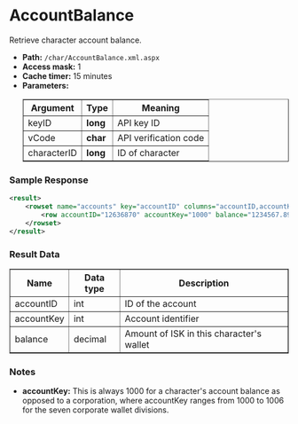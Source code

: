 # AccountBalance
Retrieve character account balance.

* __Path:__ ``/char/AccountBalance.xml.aspx``
* __Access mask:__ 1
* __Cache timer:__ 15 minutes  
* __Parameters:__
    <table border="1">
        <tbody>
            <tr>
                <th>Argument</th>
                <th>Type</th>
                <th>Meaning</th>
            </tr>
            <tr>
                <td>keyID</td>
                <td><strong>long</strong></td>
                <td>API key ID</td>
            </tr>
            <tr>
                <td>vCode</td>
                <td><strong>char</strong></td>
                <td>API verification code</td>
            </tr>
            <tr>
                <td>characterID</td>
                <td><strong>long</strong></td>
                <td>ID of character</td>
            </tr>
        </tbody>
    </table>

### Sample Response

```xml
<result>
    <rowset name="accounts" key="accountID" columns="accountID,accountKey,balance">
        <row accountID="12636870" accountKey="1000" balance="1234567.89" />
    </rowset>
</result>
```  

### Result Data

<table border="1">
    <tbody>
        <tr>
            <th>Name</th>
            <th>Data type</th>
            <th>Description</th>
        </tr>
        <tr>
            <td>accountID</td>
            <td>int</td>
            <td>ID of the account</td>
        </tr>
        <tr>
            <td>accountKey</td>
            <td>int</td>
            <td>Account identifier</td>
        </tr>
        <tr>
            <td>balance</td>
            <td>decimal</td>
            <td>Amount of ISK in this character's wallet</td>
        </tr>
    </tbody>
</table>

### Notes

* __accountKey:__ This is always 1000 for a character's account balance as opposed to a corporation, where accountKey ranges from 1000 to 1006 for the seven corporate wallet divisions.

